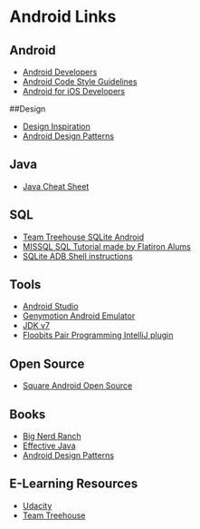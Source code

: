 
Android Links
=====================

## Android 

 - [Android Developers](http://developer.android.com/index.html)
 - [Android Code Style Guidelines](http://source.android.com/source/code-style.html#follow-field-naming-conventions)
 - [Android for iOS Developers](http://www.objc.io/issue-11/)

##Design 

- [Design Inspiration](http://android.inspired-ui.com/)
- [Android Design Patterns](https://developer.android.com/design/patterns/index.html)

## Java

 - [Java Cheat Sheet](http://introcs.cs.princeton.edu/java/11cheatsheet/)

## SQL

- [Team Treehouse SQLite Android](http://teamtreehouse.com/library/android-data-storage-with-sqlite)
- [MISSQL SQL Tutorial made by Flatiron Alums](http://missqlcommand.com/) 
- [SQLite ADB Shell instructions](http://developer.android.com/tools/help/sqlite3.html) 

## Tools 
 - [Android Studio](https://developer.android.com/sdk/installing/studio.html)
 - [Genymotion Android Emulator](http://www.genymotion.com/)
 - [JDK v7](http://www.oracle.com/technetwork/java/javase/downloads/jdk7-downloads-1880260.html)
 - [Floobits Pair Programming IntelliJ plugin](https://floobits.com/help/plugins/intellij)

## Open Source 
 - [Square Android Open Source](http://square.github.io/#android)

## Books 
 - [Big Nerd Ranch](http://www.bignerdranch.com/we-write/android-programming.html)
 - [Effective Java](http://www.amazon.com/Effective-Java-Edition-Joshua-Bloch/dp/0321356683)
 - [Android Design Patterns](http://www.amazon.com/Android-Design-Patterns-Interaction-Developers/dp/1118394151)

## E-Learning Resources 
 - [Udacity](https://www.udacity.com/course/ud853) 
 - [Team Treehouse](http://teamtreehouse.com/library/topic:android)
